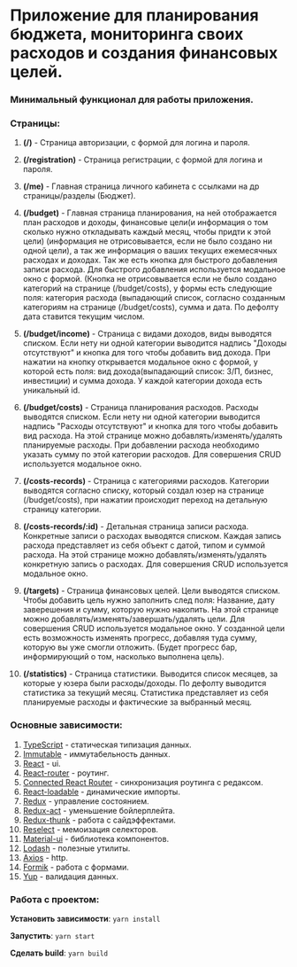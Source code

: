 # Приложение для планирования бюджета, мониторинга своих расходов и создания финансовых целей.

### Минимальный функционал для работы приложения.

### Страницы:

1. **(/)** - Страница авторизации, с формой для логина и пароля.

2. **(/registration)** - Страница регистрации, с формой для логина и пароля.

3. **(/me)** - Главная страница личного кабинета с ссылками на др страницы/разделы (Бюджет).

4. **(/budget)** - Главная страница планирования, на ней отображается план расходов и доходы,
   финансовые цели(и информация о том сколько нужно откладывать каждый месяц, чтобы придти к этой цели)
   (информация не отрисовывается, если не было создано ни одной цели),
   а так же информация о ваших текущих ежемесячных расходах и доходах.
   Так же есть кнопка для быстрого добавления записи расхода.
   Для быстрого добавления используется модальное окно с формой.
   (Кнопка не отрисовывается если не было создано категорий на странице (/budget/costs),
   у формы есть следующие поля:
   категория расхода (выпадающий список, согласно созданным категориям на странице (/budget/costs), сумма и дата.
   По дефолту дата ставится текущим числом.

5. **(/budget/income)** - Страница с видами доходов, виды выводятся списком.
   Если нету ни одной категории выводится надпись "Доходы отсутствуют" и кнопка для того чтобы добавить вид дохода.
   При нажатии на кнопку открывается модальное окно с формой,
   у которой есть поля: вид дохода(выпадающий список: З/П, бизнес, инвестиции) и сумма дохода.
   У каждой категории дохода есть уникальный id.

6. **(/budget/costs)** - Страница планирования расходов. Расходы выводятся списком.
   Если нету ни одной категории выводится надпись "Расходы отсутствуют" и кнопка для того чтобы добавить вид расхода.
   На этой странице можно добавлять/изменять/удалять планируемые расходы.
   При добавлении расхода необходимо указать сумму по этой категории расходов.
   Для совершения CRUD используется модальное окно.

7. **(/costs-records)** - Страница с категориями расходов. Категории выводятся согласно списку,
   который создал юзер на странице (/budget/costs),
   при нажатии происходит переход на детальную страницу категории.

8. **(/costs-records/:id)** - Детальная страница записи расхода.
   Конкретные записи о расходах выводятся списком.
   Каждая запись расхода представляет из себя объект с датой, типом и суммой расхода.
   На этой странице можно добавлять/изменять/удалять конкретную запись о расходах.
   Для совершения CRUD используется модальное окно.

9. **(/targets)** - Страница финансовых целей.
   Цели выводятся списком.
   Чтобы добавить цель нужно заполнить след поля:
   Название, дату заверешения и сумму, которую нужно накопить.
   На этой странице можно добавлять/изменять/завершать/удалять цели.
   Для совершения CRUD используется модальное окно.
   У созданной цели есть возможность изменять прогресс, добавляя туда сумму,
   которую вы уже смогли отложить. (Будет прогресс бар, информирующий о том, насколько выполнена цель).

10. **(/statistics)** - Страница статистики.
    Выводится список месяцев, за которые у юзера были расходы/доходы.
    По дефолту выводится статистика за текущий месяц.
    Статистика представляет из себя планируемые расходы и фактические за выбранный месяц.

### Основные зависимости:

1. [TypeScript](https://www.typescriptlang.org/docs/home.html) - статическая типизация данных.
2. [Immutable](https://facebook.github.io/immutable-js/docs/#/) - иммутабельность данных.
3. [React](https://reactjs.org/docs/getting-started.html) - ui.
4. [React-router](https://reacttraining.com/react-router/web/guides/quick-start) - роутинг.
5. [Connected React Router](https://github.com/supasate/connected-react-router) - синхронизация роутинга с редаксом.
6. [React-loadable](https://github.com/jamiebuilds/react-loadable) - динамические импорты.
7. [Redux](https://redux.js.org/api/api-reference) - управление состоянием.
8. [Redux-act](https://github.com/pauldijou/redux-act) - уменьшение бойлерплейта.
9. [Redux-thunk](https://github.com/reduxjs/redux-thunk) - работа с сайдэффектами.
10. [Reselect](https://github.com/reduxjs/reselect) - мемоизация селекторов.
11. [Material-ui](https://material-ui.com/) - библиотека компонентов.
12. [Lodash](https://lodash.com/) - полезные утилиты.
13. [Axios](https://github.com/axios/axios) - http.
14. [Formik](https://github.com/jaredpalmer/formik) - работа с формами.
15. [Yup](https://github.com/jquense/yup) - валидация данных.

### Работа с проектом:

**Установить зависимости**: `yarn install`

**Запустить**: `yarn start`

**Сделать build**: `yarn build`
